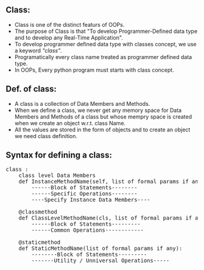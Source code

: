 ## Class:
- Class is one of the distinct featurs of OOPs.
- The purpose of Class is that "To develop Programmer-Defined data type and to develop any Real-Time Application".
- To develop programmer defined data type with classes concept, we use a keyword _"class"_.
- Programatically every class name treated as programmer defined data type.
- In OOPs, Every python program must starts with class concept.

## Def. of class:
- A class is a collection of Data Members and Methods.
- When we define a class, we never get any memory space for Data Members and Methods of a class but whose mempry space is created when we create an object w.r.t. class Name.
- All the values are stored in the form of objects and to create an object we need class definition.

## Syntax for defining a class:
<pre>
class <className>:
    class level Data Members
    def InstanceMethodName(self, list of formal params if any):
        ------Block of Statements--------
        ------Specific Operations--------
        ----Specify Instance Data Members----
        
    @classmethod
    def ClassLevelMethodName(cls, list of formal params if any):
        ------Block of Statements---------
        ------Common Operations------------
        
    @staticmethod
    def StaticMethodName(list of formal params if any):
        --------Block of Statements---------
        -------Utility / Unniversal Operations-----</pre>
